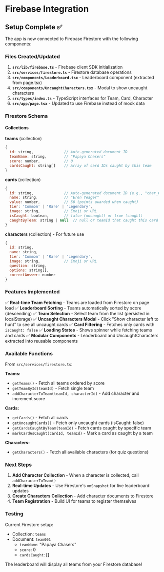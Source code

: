# Firebase Integration

## Setup Complete ✅

The app is now connected to Firebase Firestore with the following components:

### Files Created/Updated

1. **`src/lib/firebase.ts`** - Firebase client SDK initialization
2. **`src/services/firestore.ts`** - Firestore database operations
3. **`src/components/Leaderboard.tsx`** - Leaderboard component (extracted from page.tsx)
4. **`src/components/UncaughtCharacters.tsx`** - Modal to show uncaught characters
5. **`src/types/index.ts`** - TypeScript interfaces for Team, Card, Character
6. **`src/app/page.tsx`** - Updated to use Firebase instead of mock data

### Firestore Schema

#### Collections

**teams** (collection)
```javascript
{
  id: string,              // Auto-generated document ID
  teamName: string,        // "Papaya Chasers"
  score: number,           // 0
  cardsCaught: string[]    // Array of card IDs caught by this team
}
```

**cards** (collection)
```javascript
{
  id: string,              // Auto-generated document ID (e.g., "char_001")
  name: string,            // "Eren Yeager"
  value: number,           // 50 (points awarded when caught)
  tier: 'Common' | 'Rare' | 'Legendary',
  image: string,           // Emoji or URL
  isCaught: boolean,       // false (uncaught) or true (caught)
  caughtByTeam: string | null  // null or teamId that caught this card
}
```

**characters** (collection) - For future use
```javascript
{
  id: string,
  name: string,
  tier: 'Common' | 'Rare' | 'Legendary',
  image: string,           // Emoji or URL
  question: string,
  options: string[],
  correctAnswer: number
}
```

### Features Implemented

✅ **Real-time Team Fetching** - Teams are loaded from Firestore on page load
✅ **Leaderboard Sorting** - Teams automatically sorted by score (descending)
✅ **Team Selection** - Select team from the list (persisted in localStorage)
✅ **Uncaught Characters Modal** - Click "Show character left to hunt" to see all uncaught cards
✅ **Card Filtering** - Fetches only cards with `isCaught: false`
✅ **Loading States** - Shows spinner while fetching teams and cards
✅ **Modular Components** - Leaderboard and UncaughtCharacters extracted into reusable components

### Available Functions

From `src/services/firestore.ts`:

**Teams:**
- `getTeams()` - Fetch all teams ordered by score
- `getTeamById(teamId)` - Fetch single team
- `addCharacterToTeam(teamId, characterId)` - Add character and increment score

**Cards:**
- `getCards()` - Fetch all cards
- `getUncaughtCards()` - Fetch only uncaught cards (isCaught: false)
- `getCardsCaughtByTeam(teamId)` - Fetch cards caught by specific team
- `markCardAsCaught(cardId, teamId)` - Mark a card as caught by a team

**Characters:**
- `getCharacters()` - Fetch all available characters (for quiz questions)

### Next Steps

1. **Add Character Collection** - When a character is collected, call `addCharacterToTeam()`
2. **Real-time Updates** - Use Firestore's `onSnapshot` for live leaderboard updates
3. **Create Characters Collection** - Add character documents to Firestore
4. **Team Registration** - Build UI for teams to register themselves

### Testing

Current Firestore setup:
- Collection: `teams`
- Document: `team001`
  - `teamName`: "Papaya Chasers"
  - `score`: 0
  - `cardsCaught`: []

The leaderboard will display all teams from your Firestore database!
